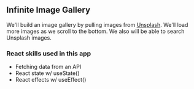## Infinite Image Gallery

We'll build an image gallery by pulling images from [Unsplash](https://unsplash.com/). We'll load more images as we scroll to the bottom. We also will be able to search Unsplash images.

### React skills used in this app

- Fetching data from an API
- React state w/ useState()
- React effects w/ useEffect()
